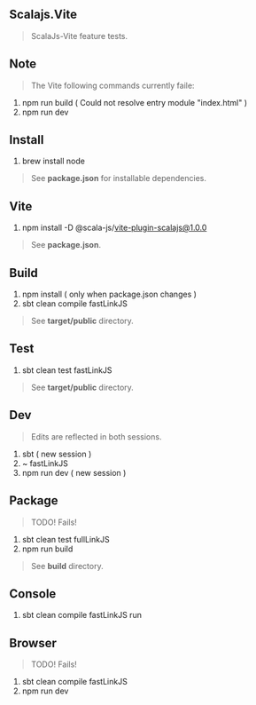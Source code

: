 Scalajs.Vite
------------
>ScalaJs-Vite feature tests.

Note
----
>The Vite following commands currently faile:
1. npm run build ( Could not resolve entry module "index.html" )
2. npm run dev

Install
-------
1. brew install node
>See **package.json** for installable dependencies.

Vite
----
1. npm install -D @scala-js/vite-plugin-scalajs@1.0.0
>See **package.json**.

Build
-----
1. npm install ( only when package.json changes )
2. sbt clean compile fastLinkJS
>See **target/public** directory.

Test
----
1. sbt clean test fastLinkJS
>See **target/public** directory.

Dev
---
>Edits are reflected in both sessions.
1. sbt ( new session )
2. ~ fastLinkJS
3. npm run dev ( new session )

Package
-------
>TODO! Fails!
1. sbt clean test fullLinkJS
2. npm run build
>See **build** directory.

Console
-------
1. sbt clean compile fastLinkJS run

Browser
-------
>TODO! Fails!
1. sbt clean compile fastLinkJS
2. npm run dev